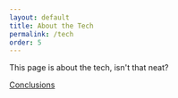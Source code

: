 ```yaml
---
layout: default
title: About the Tech
permalink: /tech
order: 5
---
```


This page is about the tech, isn't that neat?

[Conclusions](/conclusions)
